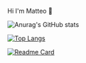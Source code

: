 Hi I'm Matteo 👋

![Anurag's GitHub stats](https://github-readme-stats.vercel.app/api?username=matteofresta&show_icons=true&theme=dracula)

[![Top Langs](https://github-readme-stats.vercel.app/api/top-langs/?username=matteofresta&layout=pie)](https://github.com/matteofresta/github-readme-stats)

[![Readme Card](https://github-readme-stats.vercel.app/api/pin/?username=matteofresta&repo=github-readme-stats)](https://github.com/matteofresta/github-readme-stats)
